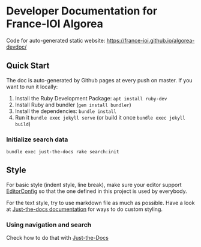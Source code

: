 # Developer Documentation for France-IOI Algorea

Code for auto-generated static website: https://france-ioi.github.io/algorea-devdoc/

## Quick Start

The doc is auto-generated by Github pages at every push on master. If you want to run it locally:

1. Install the Ruby Development Package: `apt install ruby-dev`
2. Install Ruby and bundler (`gem install bundler`)
3. Install the dependencies: `bundle install`
4. Run it `bundle exec jekyll serve` (or build it once `bundle exec jekyll build`)

### Initialize search data

```
bundle exec just-the-docs rake search:init
```

## Style

For basic style (indent style, line break), make sure your editor support [EditorConfig](https://editorconfig.org/) so that the one defined in this project is used by everybody.

For the text style, try to use markdown file as much as possible. Have a look at [Just-the-docs documentation](https://pmarsceill.github.io/just-the-docs/docs/ui-components) for ways to do custom styling.

### Using navigation and search

Check how to do that with [Just-the-Docs](https://pmarsceill.github.io/just-the-docs/docs/navigation-structure/)
